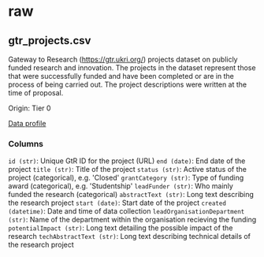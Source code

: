 # raw

## gtr_projects.csv

Gateway to Research (https://gtr.ukri.org/) projects dataset on publicly funded
research and innovation. The projects in the dataset represent those that were
successfully funded and have been completed or are in the process of being
carried out. The project descriptions were written at the time of proposal.

Origin: Tier 0

[Data profile](../reports/eda/gtr_projects_profile.html)

### Columns

`id (str)`: Unique GtR ID for the project (URL)
`end (date)`: End date of the project
`title (str)`: Title of the project
`status (str)`: Active status of the project (categorical), e.g. 'Closed'
`grantCategory (str)`: Type of funding award (categorical), e.g. 'Studentship'
`leadFunder (str)`: Who mainly funded the research (categorical)
`abstractText (str)`: Long text describing the research project
`start (date)`: Start date of the project
`created (datetime)`: Date and time of data collection
`leadOrganisationDepartment (str)`: Name of the department within the organisation recieving the funding
`potentialImpact (str)`: Long text detailing the possible impact of the research
`techAbstractText (str)`: Long text describing technical details of the research project
